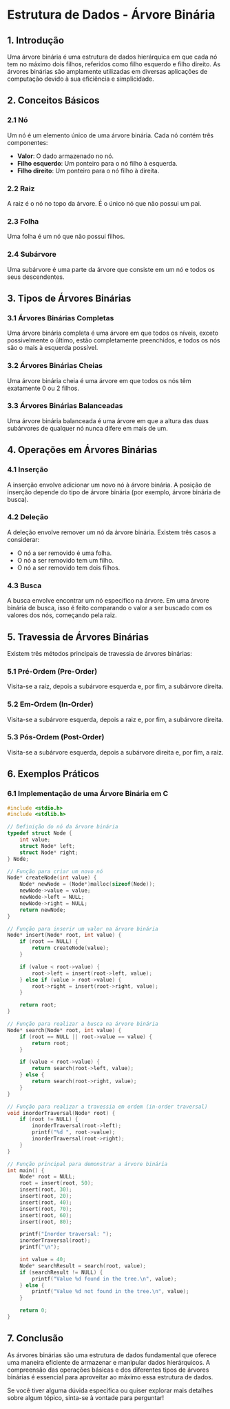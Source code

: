 # Estrutura de Dados - Árvore Binária

## 1. Introdução

Uma árvore binária é uma estrutura de dados hierárquica em que cada nó tem no máximo dois filhos, referidos como filho esquerdo e filho direito. As árvores binárias são amplamente utilizadas em diversas aplicações de computação devido à sua eficiência e simplicidade.

## 2. Conceitos Básicos

### 2.1 Nó
Um nó é um elemento único de uma árvore binária. Cada nó contém três componentes:
- **Valor**: O dado armazenado no nó.
- **Filho esquerdo**: Um ponteiro para o nó filho à esquerda.
- **Filho direito**: Um ponteiro para o nó filho à direita.

### 2.2 Raiz
A raiz é o nó no topo da árvore. É o único nó que não possui um pai.

### 2.3 Folha
Uma folha é um nó que não possui filhos.

### 2.4 Subárvore
Uma subárvore é uma parte da árvore que consiste em um nó e todos os seus descendentes.

## 3. Tipos de Árvores Binárias

### 3.1 Árvores Binárias Completas
Uma árvore binária completa é uma árvore em que todos os níveis, exceto possivelmente o último, estão completamente preenchidos, e todos os nós são o mais à esquerda possível.

### 3.2 Árvores Binárias Cheias
Uma árvore binária cheia é uma árvore em que todos os nós têm exatamente 0 ou 2 filhos.

### 3.3 Árvores Binárias Balanceadas
Uma árvore binária balanceada é uma árvore em que a altura das duas subárvores de qualquer nó nunca difere em mais de um.

## 4. Operações em Árvores Binárias

### 4.1 Inserção
A inserção envolve adicionar um novo nó à árvore binária. A posição de inserção depende do tipo de árvore binária (por exemplo, árvore binária de busca).

### 4.2 Deleção
A deleção envolve remover um nó da árvore binária. Existem três casos a considerar:
- O nó a ser removido é uma folha.
- O nó a ser removido tem um filho.
- O nó a ser removido tem dois filhos.

### 4.3 Busca
A busca envolve encontrar um nó específico na árvore. Em uma árvore binária de busca, isso é feito comparando o valor a ser buscado com os valores dos nós, começando pela raiz.

## 5. Travessia de Árvores Binárias

Existem três métodos principais de travessia de árvores binárias:

### 5.1 Pré-Ordem (Pre-Order)
Visita-se a raiz, depois a subárvore esquerda e, por fim, a subárvore direita.

### 5.2 Em-Ordem (In-Order)
Visita-se a subárvore esquerda, depois a raiz e, por fim, a subárvore direita.

### 5.3 Pós-Ordem (Post-Order)
Visita-se a subárvore esquerda, depois a subárvore direita e, por fim, a raiz.

## 6. Exemplos Práticos

### 6.1 Implementação de uma Árvore Binária em C

```c name=binary_tree.c
#include <stdio.h>
#include <stdlib.h>

// Definição do nó da árvore binária
typedef struct Node {
    int value;
    struct Node* left;
    struct Node* right;
} Node;

// Função para criar um novo nó
Node* createNode(int value) {
    Node* newNode = (Node*)malloc(sizeof(Node));
    newNode->value = value;
    newNode->left = NULL;
    newNode->right = NULL;
    return newNode;
}

// Função para inserir um valor na árvore binária
Node* insert(Node* root, int value) {
    if (root == NULL) {
        return createNode(value);
    }

    if (value < root->value) {
        root->left = insert(root->left, value);
    } else if (value > root->value) {
        root->right = insert(root->right, value);
    }

    return root;
}

// Função para realizar a busca na árvore binária
Node* search(Node* root, int value) {
    if (root == NULL || root->value == value) {
        return root;
    }

    if (value < root->value) {
        return search(root->left, value);
    } else {
        return search(root->right, value);
    }
}

// Função para realizar a travessia em ordem (in-order traversal)
void inorderTraversal(Node* root) {
    if (root != NULL) {
        inorderTraversal(root->left);
        printf("%d ", root->value);
        inorderTraversal(root->right);
    }
}

// Função principal para demonstrar a árvore binária
int main() {
    Node* root = NULL;
    root = insert(root, 50);
    insert(root, 30);
    insert(root, 20);
    insert(root, 40);
    insert(root, 70);
    insert(root, 60);
    insert(root, 80);

    printf("Inorder traversal: ");
    inorderTraversal(root);
    printf("\n");

    int value = 40;
    Node* searchResult = search(root, value);
    if (searchResult != NULL) {
        printf("Value %d found in the tree.\n", value);
    } else {
        printf("Value %d not found in the tree.\n", value);
    }

    return 0;
}
```

## 7. Conclusão

As árvores binárias são uma estrutura de dados fundamental que oferece uma maneira eficiente de armazenar e manipular dados hierárquicos. A compreensão das operações básicas e dos diferentes tipos de árvores binárias é essencial para aproveitar ao máximo essa estrutura de dados.

Se você tiver alguma dúvida específica ou quiser explorar mais detalhes sobre algum tópico, sinta-se à vontade para perguntar!